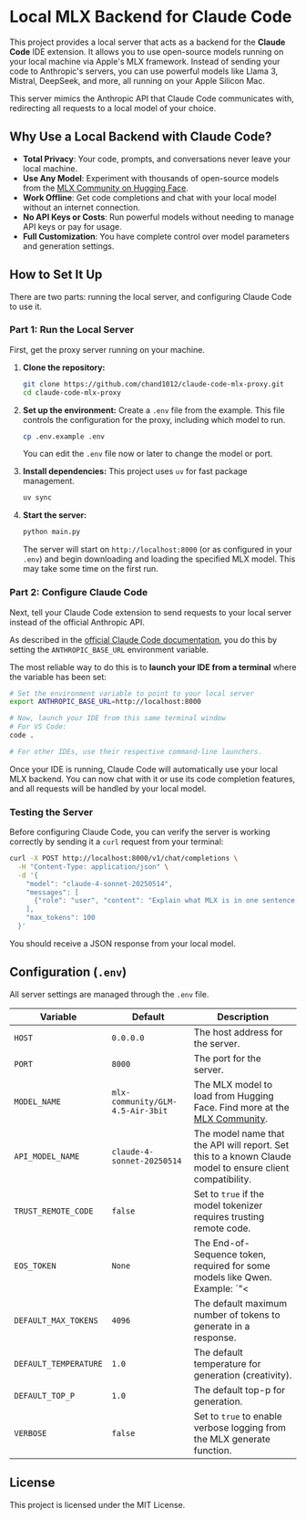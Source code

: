 # Local MLX Backend for Claude Code

This project provides a local server that acts as a backend for the **Claude Code** IDE extension. It allows you to use open-source models running on your local machine via Apple's MLX framework. Instead of sending your code to Anthropic's servers, you can use powerful models like Llama 3, Mistral, DeepSeek, and more, all running on your Apple Silicon Mac.

This server mimics the Anthropic API that Claude Code communicates with, redirecting all requests to a local model of your choice.

## Why Use a Local Backend with Claude Code?

-   **Total Privacy**: Your code, prompts, and conversations never leave your local machine.
-   **Use Any Model**: Experiment with thousands of open-source models from the [MLX Community on Hugging Face](https://huggingface.co/mlx-community).
-   **Work Offline**: Get code completions and chat with your local model without an internet connection.
-   **No API Keys or Costs**: Run powerful models without needing to manage API keys or pay for usage.
-   **Full Customization**: You have complete control over model parameters and generation settings.

## How to Set It Up

There are two parts: running the local server, and configuring Claude Code to use it.

### Part 1: Run the Local Server

First, get the proxy server running on your machine.

1.  **Clone the repository:**
    ```bash
    git clone https://github.com/chand1012/claude-code-mlx-proxy.git
    cd claude-code-mlx-proxy
    ```

2.  **Set up the environment:**
    Create a `.env` file from the example. This file controls the configuration for the proxy, including which model to run.
    ```bash
    cp .env.example .env
    ```
    You can edit the `.env` file now or later to change the model or port.

3.  **Install dependencies:**
    This project uses `uv` for fast package management.
    ```bash
    uv sync
    ```

4.  **Start the server:**
    ```bash
    python main.py
    ```
    The server will start on `http://localhost:8000` (or as configured in your `.env`) and begin downloading and loading the specified MLX model. This may take some time on the first run.

### Part 2: Configure Claude Code

Next, tell your Claude Code extension to send requests to your local server instead of the official Anthropic API.

As described in the [official Claude Code documentation](https://docs.anthropic.com/en/docs/claude-code/llm-gateway), you do this by setting the `ANTHROPIC_BASE_URL` environment variable.

The most reliable way to do this is to **launch your IDE from a terminal** where the variable has been set:

```bash
# Set the environment variable to point to your local server
export ANTHROPIC_BASE_URL=http://localhost:8000

# Now, launch your IDE from this same terminal window
# For VS Code:
code .

# For other IDEs, use their respective command-line launchers.
```

Once your IDE is running, Claude Code will automatically use your local MLX backend. You can now chat with it or use its code completion features, and all requests will be handled by your local model.

### Testing the Server

Before configuring Claude Code, you can verify the server is working correctly by sending it a `curl` request from your terminal:

```bash
curl -X POST http://localhost:8000/v1/chat/completions \
  -H "Content-Type: application/json" \
  -d '{
    "model": "claude-4-sonnet-20250514",
    "messages": [
      {"role": "user", "content": "Explain what MLX is in one sentence."}
    ],
    "max_tokens": 100
  }'
```

You should receive a JSON response from your local model.

## Configuration (`.env`)

All server settings are managed through the `.env` file.

| Variable              | Default                                       | Description                                                                                             |
| --------------------- | --------------------------------------------- | ------------------------------------------------------------------------------------------------------- |
| `HOST`                | `0.0.0.0`                                     | The host address for the server.                                                                        |
| `PORT`                | `8000`                                        | The port for the server.                                                                                |
| `MODEL_NAME`          | `mlx-community/GLM-4.5-Air-3bit`              | The MLX model to load from Hugging Face. Find more at the [MLX Community](https://huggingface.co/mlx-community). |
| `API_MODEL_NAME`      | `claude-4-sonnet-20250514`                    | The model name that the API will report. Set this to a known Claude model to ensure client compatibility. |
| `TRUST_REMOTE_CODE`   | `false`                                       | Set to `true` if the model tokenizer requires trusting remote code.                                     |
| `EOS_TOKEN`           | `None`                                        | The End-of-Sequence token, required for some models like Qwen. Example: `"<|endoftext|>"`                 |
| `DEFAULT_MAX_TOKENS`  | `4096`                                        | The default maximum number of tokens to generate in a response.                                         |
| `DEFAULT_TEMPERATURE` | `1.0`                                         | The default temperature for generation (creativity).                                                    |
| `DEFAULT_TOP_P`       | `1.0`                                         | The default top-p for generation.                                                                       |
| `VERBOSE`             | `false`                                       | Set to `true` to enable verbose logging from the MLX generate function.                                 |

## License

This project is licensed under the MIT License.
